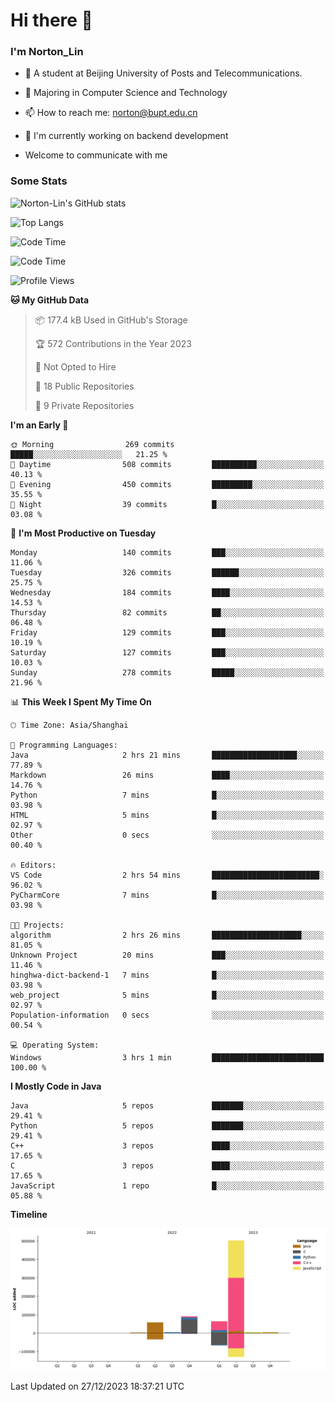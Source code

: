 
# Hi there 👋

### I'm Norton_Lin
- 🏫 A student at Beijing University of Posts and Telecommunications.
- 🌱 Majoring in Computer Science and Technology
- 📫 How to reach me: norton@bupt.edu.cn
- 🌱 I'm currently working on backend development

- Welcome to communicate with me

### Some Stats
![Norton-Lin's GitHub stats](https://github-readme-stats.vercel.app/api?username=Norton-Lin&count_private=true&show_icons=true&theme=radical)

![Top Langs](https://github-readme-stats.vercel.app/api/top-langs/?username=Norton-Lin&langs_count=10&layout=compact)

![Code Time](https://github-readme-stats.vercel.app/api/wakatime?username=Norton_Lin)

<!--START_SECTION:waka-->
![Code Time](http://img.shields.io/badge/Code%20Time-445%20hrs%208%20mins-blue)

![Profile Views](http://img.shields.io/badge/Profile%20Views-0-blue)

**🐱 My GitHub Data** 

> 📦 177.4 kB Used in GitHub's Storage 
 > 
> 🏆 572 Contributions in the Year 2023
 > 
> 🚫 Not Opted to Hire
 > 
> 📜 18 Public Repositories 
 > 
> 🔑 9 Private Repositories 
 > 
**I'm an Early 🐤** 

```text
🌞 Morning                269 commits         █████░░░░░░░░░░░░░░░░░░░░   21.25 % 
🌆 Daytime                508 commits         ██████████░░░░░░░░░░░░░░░   40.13 % 
🌃 Evening                450 commits         █████████░░░░░░░░░░░░░░░░   35.55 % 
🌙 Night                  39 commits          █░░░░░░░░░░░░░░░░░░░░░░░░   03.08 % 
```
📅 **I'm Most Productive on Tuesday** 

```text
Monday                   140 commits         ███░░░░░░░░░░░░░░░░░░░░░░   11.06 % 
Tuesday                  326 commits         ██████░░░░░░░░░░░░░░░░░░░   25.75 % 
Wednesday                184 commits         ████░░░░░░░░░░░░░░░░░░░░░   14.53 % 
Thursday                 82 commits          ██░░░░░░░░░░░░░░░░░░░░░░░   06.48 % 
Friday                   129 commits         ███░░░░░░░░░░░░░░░░░░░░░░   10.19 % 
Saturday                 127 commits         ███░░░░░░░░░░░░░░░░░░░░░░   10.03 % 
Sunday                   278 commits         █████░░░░░░░░░░░░░░░░░░░░   21.96 % 
```


📊 **This Week I Spent My Time On** 

```text
🕑︎ Time Zone: Asia/Shanghai

💬 Programming Languages: 
Java                     2 hrs 21 mins       ███████████████████░░░░░░   77.89 % 
Markdown                 26 mins             ████░░░░░░░░░░░░░░░░░░░░░   14.76 % 
Python                   7 mins              █░░░░░░░░░░░░░░░░░░░░░░░░   03.98 % 
HTML                     5 mins              █░░░░░░░░░░░░░░░░░░░░░░░░   02.97 % 
Other                    0 secs              ░░░░░░░░░░░░░░░░░░░░░░░░░   00.40 % 

🔥 Editors: 
VS Code                  2 hrs 54 mins       ████████████████████████░   96.02 % 
PyCharmCore              7 mins              █░░░░░░░░░░░░░░░░░░░░░░░░   03.98 % 

🐱‍💻 Projects: 
algorithm                2 hrs 26 mins       ████████████████████░░░░░   81.05 % 
Unknown Project          20 mins             ███░░░░░░░░░░░░░░░░░░░░░░   11.46 % 
hinghwa-dict-backend-1   7 mins              █░░░░░░░░░░░░░░░░░░░░░░░░   03.98 % 
web_project              5 mins              █░░░░░░░░░░░░░░░░░░░░░░░░   02.97 % 
Population-information   0 secs              ░░░░░░░░░░░░░░░░░░░░░░░░░   00.54 % 

💻 Operating System: 
Windows                  3 hrs 1 min         █████████████████████████   100.00 % 
```

**I Mostly Code in Java** 

```text
Java                     5 repos             ███████░░░░░░░░░░░░░░░░░░   29.41 % 
Python                   5 repos             ███████░░░░░░░░░░░░░░░░░░   29.41 % 
C++                      3 repos             ████░░░░░░░░░░░░░░░░░░░░░   17.65 % 
C                        3 repos             ████░░░░░░░░░░░░░░░░░░░░░   17.65 % 
JavaScript               1 repo              █░░░░░░░░░░░░░░░░░░░░░░░░   05.88 % 
```



**Timeline**

![Lines of Code chart](https://raw.githubusercontent.com/Norton-Lin/Norton-Lin/main/assets/bar_graph.png)


 Last Updated on 27/12/2023 18:37:21 UTC
<!--END_SECTION:waka-->
